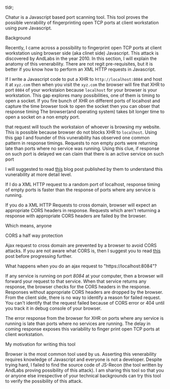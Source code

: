 tldr;

Chatur is a Javascript based port scanning tool. This tool proves the possible
venrability of fingerprinting open TCP ports at client workstation using pure
Javascript.


Background

Recently, I came across a possibility to fingerprint open TCP ports at client
workstation using browser side (aka clinet side) Javascript. This attack is
discovered by AndLabs in the year 2010. In this section, I will explain the
anatomy of this venerability. There are not regit pre-requisites, but it is
better if you know how to perform an XML HTTP requests in Javascript.

If I write a Javascript code to put a XHR to `http://localhost:8084` and host it
at `xyz.com` then when you visit the `xyz.com` the browser will fire that XHR to
port `8084` of your workstaion because `localhost` for your browser is your
workstation. This gap explores many possibilities, one of them is timing to open
a socket. If you fire bunch of XHR on different ports of localhost and capture
the time browser took to open the socket then you can obser that response timing
The browser(and operating system) takes bit longer time to open a socket on a
non empty port.

that request will touch the workstaion of whoever is browsing my website. This
is possible because browser do not blocks XHR to `localhost`. Using this gap I
and founder of this vunerability has observed one common pattern in response
timings. Requests to non empty ports were returning late than ports where no
service was running. Using this clue, if response on such port is delayed we can
claim that there is an active service on such port

I will suggested to read
[this](http://blog.andlabs.org/2010/12/port-scanning-with-html5-and-js-recon.html)
blog post published by them to understand this vunerability at more detail
level.

If I do a XML HTTP request to a random port of localhost, response timing of
empty ports is faster than the response of ports where any service is running.

If you do a XML HTTP
Requests to cross domain, browser will expect an appropriate CORS headers in
response.  Requests which aren't returning a response with appropriate CORS
headers are failed by the browser.

Which means, anyone 


CORS a half way protection

Ajax request to cross domain are prevented by a browser to avoid CORS attacks.
If you are not aware what CORS is, then I suggest you to read [this][cors_guide]
post before progressing further.

What happens when you do an ajax request to "https://localhost:8084"?

If any service is running on port *8084* at your computer, then a browser will
forward your request to that service. When that service returns any response,
the browser checks for the CORS headers in the response. Responses without
appropriate CORS headers are dropped by the browser. From the client side, there
is no way to identify a reason for failed request. You can't identify that the
request failed because of CORS error or 404 until you track it in debug console
of your browser.

The error response from the browser for XHR on ports where any service is
running is late than ports where no services are running. The delay in coming
response exposes this variability to finger print open TCP ports at client
workstation.


My motivation for writing this tool

Browser is the most common tool used by us. Asserting this venerability requires
knowledge of Javascript and everyone is not a developer. Despite trying hard, I
failed to find the source code of JS-Recon (the tool written by AndLabs proving
possibility of this attack). I am sharing this tool so that you or anyone else
irrespective of your technical backgrounds can try this tool to verify the
possibility of this attack.

[cors_guide]: https://add-cors-guide.com
